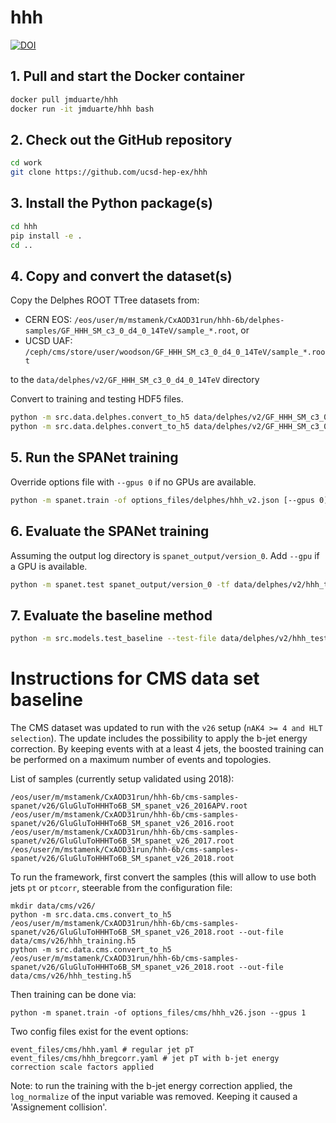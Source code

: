 # hhh

[![DOI](https://zenodo.org/badge/DOI/10.5281/zenodo.14248960.svg)](https://doi.org/10.5281/zenodo.14248960)

## 1. Pull and start the Docker container
```bash
docker pull jmduarte/hhh
docker run -it jmduarte/hhh bash
```

## 2. Check out the GitHub repository
```bash
cd work
git clone https://github.com/ucsd-hep-ex/hhh
```

## 3. Install the Python package(s)
```bash
cd hhh
pip install -e .
cd ..
```

## 4. Copy and convert the dataset(s)
Copy the Delphes ROOT TTree datasets from:
- CERN EOS: `/eos/user/m/mstamenk/CxAOD31run/hhh-6b/delphes-samples/GF_HHH_SM_c3_0_d4_0_14TeV/sample_*.root`, or
- UCSD UAF: `/ceph/cms/store/user/woodson/GF_HHH_SM_c3_0_d4_0_14TeV/sample_*.root`

to the `data/delphes/v2/GF_HHH_SM_c3_0_d4_0_14TeV` directory

Convert to training and testing HDF5 files.
```bash
python -m src.data.delphes.convert_to_h5 data/delphes/v2/GF_HHH_SM_c3_0_d4_0_14TeV/sample_*.root --out-file data/delphes/v2/hhh_training.h5
python -m src.data.delphes.convert_to_h5 data/delphes/v2/GF_HHH_SM_c3_0_d4_0_14TeV/sample_*.root --out-file data/delphes/v2/hhh_testing.h5
```

## 5. Run the SPANet training
Override options file with `--gpus 0` if no GPUs are available.
```bash
python -m spanet.train -of options_files/delphes/hhh_v2.json [--gpus 0]
```

## 6. Evaluate the SPANet training
Assuming the output log directory is `spanet_output/version_0`.
Add `--gpu` if a GPU is available.
```bash
python -m spanet.test spanet_output/version_0 -tf data/delphes/v2/hhh_testing.h5 [--gpu]
```

## 7. Evaluate the baseline method
```bash
python -m src.models.test_baseline --test-file data/delphes/v2/hhh_testing.h5
```

# Instructions for CMS data set baseline
The CMS dataset was updated to run with the `v26` setup (`nAK4 >= 4 and HLT selection`). The update includes the possibility to apply the b-jet energy correction. By keeping events with at a least 4 jets, the boosted training can be performed on a maximum number of events and topologies.

List of samples (currently setup validated using 2018):
```
/eos/user/m/mstamenk/CxAOD31run/hhh-6b/cms-samples-spanet/v26/GluGluToHHHTo6B_SM_spanet_v26_2016APV.root
/eos/user/m/mstamenk/CxAOD31run/hhh-6b/cms-samples-spanet/v26/GluGluToHHHTo6B_SM_spanet_v26_2016.root
/eos/user/m/mstamenk/CxAOD31run/hhh-6b/cms-samples-spanet/v26/GluGluToHHHTo6B_SM_spanet_v26_2017.root
/eos/user/m/mstamenk/CxAOD31run/hhh-6b/cms-samples-spanet/v26/GluGluToHHHTo6B_SM_spanet_v26_2018.root
```

To run the framework, first convert the samples (this will allow to use both jets `pt` or `ptcorr`, steerable from the configuration file:
```
mkdir data/cms/v26/
python -m src.data.cms.convert_to_h5 /eos/user/m/mstamenk/CxAOD31run/hhh-6b/cms-samples-spanet/v26/GluGluToHHHTo6B_SM_spanet_v26_2018.root --out-file data/cms/v26/hhh_training.h5
python -m src.data.cms.convert_to_h5 /eos/user/m/mstamenk/CxAOD31run/hhh-6b/cms-samples-spanet/v26/GluGluToHHHTo6B_SM_spanet_v26_2018.root --out-file data/cms/v26/hhh_testing.h5
```

Then training can be done via:

```
python -m spanet.train -of options_files/cms/hhh_v26.json --gpus 1
```

Two config files exist for the event options:
```
event_files/cms/hhh.yaml # regular jet pT
event_files/cms/hhh_bregcorr.yaml # jet pT with b-jet energy correction scale factors applied
```

Note: to run the training with the b-jet energy correction applied, the `log_normalize` of the input variable was removed. Keeping it caused a 'Assignement collision'.
